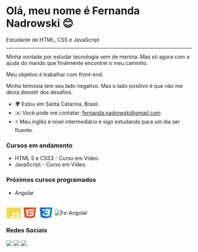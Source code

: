 Olá, meu nome é Fernanda Nadrowski 😊
==================================

Estudante de HTML, CSS e JavaScript

-------------------------

Minha vontade por estudar tecnologia vem de menina. Mas só agora com a ajuda do marido que finalmente encontrei o meu caminho.

Meu objetivo é trabalhar com front-end.

Minha teimosia tem seu lado negativo. Mas o lado positivo é que não me deixa desistir dos desafios.

* 🌍  Estou em Santa Catarina, Brasil.
* ✉️  Você pode me contatar: [fernanda.nadrowski@gmail.com](mailto:fernanda.nadrowski@gmail.com) 
* ⚡  Meu inglês é nível intermediário e sigo estudando para um dia ser fluente.


### Cursos em andamento
- HTML 5 e CSS3 - Curso em Vídeo.
- JavaScript - Curso em Vídeo.

### Próximos cursos programados 
- Angular

<div style="display: inline_block"><br>
  <img align="center" alt="Fe-Js" height="30" width="40" src="https://raw.githubusercontent.com/devicons/devicon/master/icons/javascript/javascript-plain.svg">
  <img align="center" alt="Fe-HTML" height="30" width="40" src="https://raw.githubusercontent.com/devicons/devicon/master/icons/html5/html5-original.svg">
  <img align="center" alt="Fe-CSS" height="30" width="40" src="https://raw.githubusercontent.com/devicons/devicon/master/icons/css3/css3-original.svg">
  <img align="center" alt="Fe-Angular" height="30" width="40" src="https://cdn.jsdelivr.net/gh/devicons/devicon/icons/angularjs/angularjs-original.svg"/>

</div>

### Redes Sociais

<div> 
  
  <a href="https://www.instagram.com/fernanda.f.nadrowski/" target="_blank"><img src="https://img.shields.io/badge/-Instagram-%23E4405F?style=for-the-badge&logo=instagram&logoColor=white" target="_blank"></a>
  <a href = "mailto:fernanda.nadrowski@gmail.com"><img src="https://img.shields.io/badge/-Gmail-%23333?style=for-the-badge&logo=gmail&logoColor=white" target="_blank"></a>
  <a href="https://www.linkedin.com/in/fernanda-fleischmann-nadrowski-099774138/" target="_blank"><img src="https://img.shields.io/badge/-LinkedIn-%230077B5?style=for-the-badge&logo=linkedin&logoColor=white" target="_blank"></a> 
  
</div>


###

